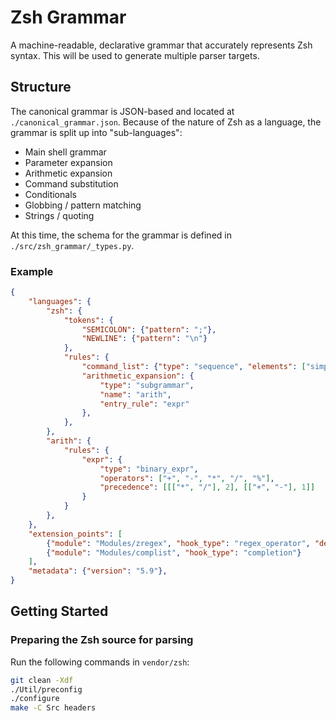 # Zsh Grammar

A machine-readable, declarative grammar that accurately represents Zsh syntax. This will be used to generate multiple parser targets.

## Structure

The canonical grammar is JSON-based and located at `./canonical_grammar.json`. Because of the nature of Zsh as a language, the grammar is split up into "sub-languages":

- Main shell grammar
- Parameter expansion
- Arithmetic expansion
- Command substitution
- Conditionals
- Globbing / pattern matching
- Strings / quoting

At this time, the schema for the grammar is defined in `./src/zsh_grammar/_types.py`.

### Example

```json
{
    "languages": {
        "zsh": {
            "tokens": {
                "SEMICOLON": {"pattern": ";"},
                "NEWLINE": {"pattern": "\n"}
            },
            "rules": {
                "command_list": {"type": "sequence", "elements": ["simple_command", "pipeline"]},
                "arithmetic_expansion": {
                    "type": "subgrammar",
                    "name": "arith",
                    "entry_rule": "expr"
                },
            },
        },
        "arith": {
            "rules": {
                "expr": {
                    "type": "binary_expr",
                    "operators": ["+", "-", "*", "/", "%"],
                    "precedence": [[["*", "/"], 2], [["+", "-"], 1]]
                }
            }
        },
    },
    "extension_points": [
        {"module": "Modules/zregex", "hook_type": "regex_operator", "description": "Adds additional pattern matching operators"},
        {"module": "Modules/complist", "hook_type": "completion"}
    ],
    "metadata": {"version": "5.9"},
}
```

## Getting Started

### Preparing the Zsh source for parsing

Run the following commands in `vendor/zsh`:

```sh
git clean -Xdf
./Util/preconfig
./configure
make -C Src headers
```
